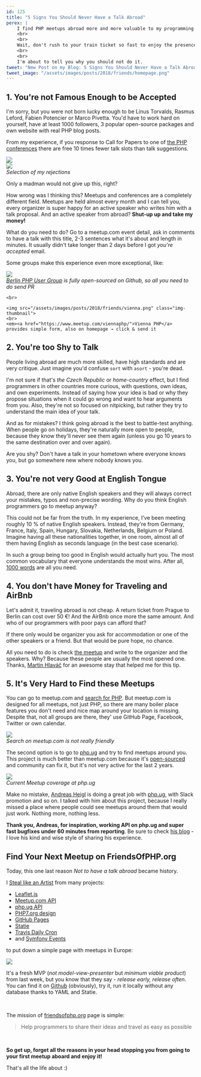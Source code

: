 ```yaml
---
id: 125
title: "5 Signs You Should Never Have a Talk Abroad"
perex: |
    I find PHP meetups abroad more and more valuable to my programming life. They're the best place to diverse my skills and knowledge without eating dump and self-proclaiming Twitter feeds.
    <br>
    <br>
    Wait, don't rush to your train ticket so fast to enjoy the presence of great developers, interesting topic, surprisingly open-minded people and tasty beer afterward.
    <br>
    <br>
    I'm about to tell you why you should not do it.
tweet: "New Post on my Blog: 5 Signs You Should Never Have a Talk Abroad #commnity #cfp #friendsofphp"
tweet_image: "/assets/images/posts/2018/friends/homepage.png"
---
```


## 1. You're not Famous Enough to be Accepted

<em class="fas fa-fw fa-times text-danger fa-2x"></em>

I'm sorry, but you were not born lucky enough to be Linus Torvalds, Rasmus Leford, Fabien Potencier or Marco Pivetta. You'd have to work hard on yourself, have at least 1000 followers, 3 popular open-source packages and own website with real PHP blog posts.

From my experience, if you response to Call for Papers to one of [the PHP conferences](http://php.net/conferences/index.php) there are free 10 times fewer talk slots than talk suggestions.

<div class="text-center mb-4">
    <img src="/assets/images/posts/2018/friends/ou.png" class="img-thumbnail">
    <br>
    <img src="/assets/images/posts/2018/friends/ou2.png" class="img-thumbnail">
    <br>
    <em>Selection of my rejections</em>
</div>

Only a madman would not give up this, right?

<em class="fas fa-fw fa-check text-success fa-2x"></em>

How wrong was I thinking this? Meetups and conferences are a completely different field. Meetups are held almost every month and I can tell you, every organizer is super happy for an active speaker who writes him with a talk proposal. And an active speaker from abroad? **Shut-up up and take my money!**

What do you need to do? Go to a meetup.com event detail, ask in comments to have a talk with this title, 2-3 sentences what it's about and length in minutes. It usually didn't take longer than 2 days before I got *you're accepted* email.

Some groups make this experience even more exceptional, like:

<div class="text-center">
    <img src="/assets/images/posts/2018/friends/berlin.png" class="img-thumbnail">
    <br>
    <em><a href="http://www.bephpug.de/">Berlin PHP User Group</a> is fully open-sourced on Github, so all you need to do send PR</em>

    <br>

    <img src="/assets/images/posts/2018/friends/vienna.png" class="img-thumbnail">
    <br>
    <em><a href="https://www.meetup.com/viennaphp/">Vienna PHP</a> provides simple form, also on homepage → click & send it
</div>


## 2. You're too Shy to Talk

<em class="fas fa-fw fa-times text-danger fa-2x"></em>

People living abroad are much more skilled, have high standards and are very critique. Just imagine you'd confuse `sort` with `asort` - you're dead.

<em class="fas fa-fw fa-check text-success fa-2x"></em>

I'm not sure if that's *the Czech Republic* or *home-country* effect, but I find programmers in other countries more curious, with questions, own ideas, and own experiments. Instead of saying how your idea is bad or why they propose situations when it could go wrong and want to hear arguments from you. Also, they're not so focused on nitpicking, but rather they try to understand the main idea of your talk.

And as for mistakes? I think going abroad is the best to battle-test anything. When people go on holidays, they're naturally more open to people, because they know they'll never see them again (unless you go 10 years to the same destination over and over again).

Are you shy? Don't have a talk in your hometown where everyone knows you, but go somewhere new where nobody knows you.

## 3. You're not very Good at English Tongue

<em class="fas fa-fw fa-times text-danger fa-2x"></em>

Abroad, there are only native English speakers and they will always correct your mistakes, typos and non-precise wording. Why do you think English programmers go to meetup anyway?

<em class="fas fa-fw fa-check text-success fa-2x"></em>

This could not be far from the truth. In my experience, I've been meeting roughly 10 % of native English speakers. Instead, they're from Germany, France, Italy, Spain, Hungary, Slovakia, Netherlands, Belgium or Poland. Imagine having all these nationalities together, in one room, almost all of them having English as seconds language (in the best case scenario).

In such a group being too good in English would actually hurt you. The most common vocabulary that everyone understands the most wins.
After all, [1000 words](https://xkcd.com/simplewriter/) are all you need.

## 4. You don't have Money for Traveling and AirBnb

<em class="fas fa-fw fa-times text-danger fa-2x"></em>

Let's admit it, traveling abroad is not cheap. A return ticket from Prague to Berlin can cost over 50 €! And the AirBnb once more the same amount. And who of our programmers with poor pays can afford that?

If there only would be organizer you ask for accommodation or one of the other speakers or a friend. But that would be pure hope, no chance.

<em class="fas fa-fw fa-check text-success fa-2x"></em>

All you need to do is check [the meetup](https://www.meetup.com/sfugberlin/events/) and write to the organizer and the speakers. Why? Because these people are usually the most opened one. Thanks, [Martin Hlaváč](http://mhlavac.net/) for an awesome stay that helped me for this tip.

## 5. It's Very Hard to Find these Meetups

<em class="fas fa-fw fa-times text-danger fa-2x"></em>

You can go to meetup.com and [search for PHP](https://www.meetup.com/find/events/?allMeetups=false&keywords=php). But meetup.com is designed for all meetups, not just PHP, so there are many boiler place features you don't need and nice map around your location is missing. Despite that, not all groups are there, they' use GitHub Page, Facebook, Twitter or own calendar.


<div class="text-center mb-4">
    <img src="/assets/images/posts/2018/friends/meetupcom.png" class="img-thumbnail">
    <br>
    <em>Search on meetup.com is not really friendly</em>
</div>

The second option is to go to [php.ug](http://php.ug/) and try to find meetups around you. This project is much better than meetup.com because it's [open-sourced](https://github.com/php-ug/php.ug) and community can fix it, but it's not very active for the last 2 years.

<div class="text-center">
    <img src="/assets/images/posts/2018/friends/phpug.png" class="img-thumbnail">
    <br>
    <em>Current Meetup coverage at php.ug</em>
</div>

<em class="fas fa-fw fa-check text-success fa-2x"></em>

Make no mistake, [Andreas Heigl](https://github.com/heiglandreas) is doing a great job with [php.ug](http://php.ug/), with Slack promotion and so on. I talked with him about this project, because I really missed a place where people could see meetups around them that would just work. Nothing more, nothing less.

**Thank you, Andreas, for inspiration, working API on php.ug and super fast bugfixes under 60 minutes from reporting**. Be sure to check [his blog](http://andreas.heigl.org/) - I love his kind and wise style of sharing his experience.

## Find Your Next Meetup on FriendsOfPHP.org

Today, this one last reason *Not to have a talk abroad* became history.

I [Steal like an Artist](/blog/2017/09/25/3-non-it-books-that-help-you-to-become-better-programmer/#steal-like-and-artist-by-austing-kleon) from many projects:

- [Leaflet.js](https://leafletjs.com/)
- [Meetup.com API](https://www.meetup.com/meetup_api/)
- [php.ug API](https://php-ug.github.io/php.ug/api/)
- [PHP7.org design](http://gophp7.org/)
- [GitHub Pages](https://pages.github.com/)
- [Statie](https://www.statie.org/)
- [Travis Daily Cron](https://docs.travis-ci.com/user/cron-jobs/)
- and [Symfony Events](https://symfony.com/events/)

to put down a simple page with meetups in Europe:

<a href="https://friendsofphp.org/">
    <img src="/assets/images/posts/2018/friends/homepage.png" class="img-thumbnail">
</a>

It's a fresh MVP (*not model-view-presenter* but *minimum viable product*) from last week, but you know that they say - *release early, release often*. You can find it on [Github](https://github.com/tomasvotruba/friendsofphp.org) (obviously), try it, run it locally without any database thanks to YAML and Statie.

<br>

The mission of [friendsofphp.org](https://friendsofphp.org/) page is simple:

<blockquote class="blockquote text-center">
    Help programmers to share their ideas and travel as easy as possible
</blockquote>

<br>

**So get up, forget all the reasons in your head stopping you from going to your first meetup aboard and enjoy it!**

That's all the life about :)
